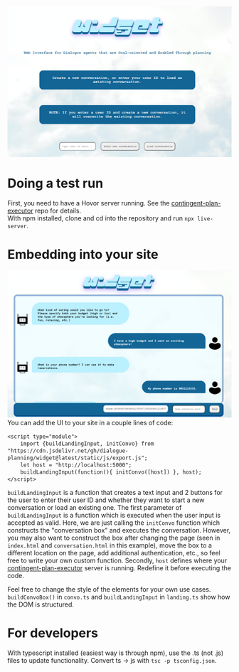 ![landing](widget_landing.png) 

# Doing a test run
First, you need to have a Hovor server running. See the [contingent-plan-executor](https://github.com/dialogue-planning/contingent-plan-executor) repo for details.  
With npm installed, clone and cd into the repository and run `npx live-server`.  

# Embedding into your site
![chat](widget_chat.png)
You can add the UI to your site in a couple lines of code:

```
<script type="module">
    import {buildLandingInput, initConvo} from "https://cdn.jsdelivr.net/gh/dialogue-planning/widget@latest/static/js/export.js";
    let host = "http://localhost:5000";
    buildLandingInput(function(){ initConvo([host]) }, host);
</script>
```

`buildLandingInput` is a function that creates a text input and 2 buttons for the user to enter their user ID and whether they want to start a new conversation or load an existing one. The first parameter of `buildLandingInput` is a function which is executed when the user input is accepted as valid. Here, we are just calling the `initConvo` function which constructs the "conversation box" and executes the conversation. However, you may also want to construct the box after changing the page (seen in `index.html` and `conversation.html` in this example), move the box to a different location on the page, add additional authentication, etc., so feel free to write your own custom function. Secondly, `host` defines where your [contingent-plan-executor](https://github.com/dialogue-planning/contingent-plan-executor) server is running. Redefine it before executing the code.   

Feel free to change the style of the elements for your own use cases. `buildConvoBox()` in `convo.ts` and `buildLandingInput` in `landing.ts` show how the DOM is structured.

# For developers
With typescript installed (easiest way is through npm), use the .ts (not .js) files to update functionality. Convert ts -> js with `tsc -p tsconfig.json`.